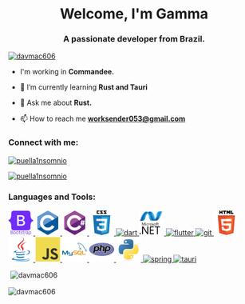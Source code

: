 <h1 align="center">Welcome, I'm Gamma</h1>
<h3 align="center">A passionate developer from Brazil.</h3>

<p align="left"> <a href="https://github.com/ryo-ma/github-profile-trophy"><img src="https://github-profile-trophy.vercel.app/?username=davmac606" alt="davmac606" /></a> </p>



- I'm working in **Commandee.**

- 🌱 I’m currently learning **Rust and Tauri**

- 💬 Ask me about **Rust.**

- 📫 How to reach me **worksender053@gmail.com**

<h3 align="left">Connect with me:</h3>
<p align="left">
<a href="https://twitter.com/puella1nsomnio" target="blank"><img align="center" src="https://raw.githubusercontent.com/rahuldkjain/github-profile-readme-generator/master/src/images/icons/Social/twitter.svg" alt="puella1nsomnio" height="30" width="40" /></a>
<p align="left"> <a href="https://twitter.com/puella1nsomnio" target="blank"><img src="https://img.shields.io/twitter/follow/puella1nsomnio?logo=twitter&style=for-the-badge" alt="puella1nsomnio" /></a> </p>
</p>

<h3 align="left">Languages and Tools:</h3>
<p align="left"> 
  <a href="https://getbootstrap.com" target="_blank" rel="noreferrer"> 
    <img src="https://raw.githubusercontent.com/devicons/devicon/master/icons/bootstrap/bootstrap-plain-wordmark.svg" alt="bootstrap" width="50" height="50"/> 
  </a> 
  <a href="https://www.cprogramming.com/" target="_blank" rel="noreferrer"> 
    <img src="https://raw.githubusercontent.com/devicons/devicon/master/icons/c/c-original.svg" alt="c" width="50" height="50"/> 
  </a> 
  <a href="https://www.w3schools.com/cs/" target="_blank" rel="noreferrer"> 
    <img src="https://raw.githubusercontent.com/devicons/devicon/master/icons/csharp/csharp-original.svg" alt="csharp" width="50" height="50"/> 
  </a> 
  <a href="https://www.w3schools.com/css/" target="_blank" rel="noreferrer"> 
    <img src="https://raw.githubusercontent.com/devicons/devicon/master/icons/css3/css3-original-wordmark.svg" alt="css3" width="50" height="50"/> 
  </a>
  <a href="https://dart.dev" target="_blank" rel="noreferrer"> 
    <img src="https://www.vectorlogo.zone/logos/dartlang/dartlang-icon.svg" alt="dart" width="50" height="50"/> 
  </a> 
  <a href="https://dotnet.microsoft.com/" target="_blank" rel="noreferrer"> 
  <img src="https://raw.githubusercontent.com/devicons/devicon/master/icons/dot-net/dot-net-original-wordmark.svg" alt="dotnet" width="50" height="50"/> 
  </a> 
  <a href="https://flutter.dev" target="_blank" rel="noreferrer"> 
    <img src="https://www.vectorlogo.zone/logos/flutterio/flutterio-icon.svg" alt="flutter" width="50" height="50"/> 
  </a> 
  <a href="https://git-scm.com/" target="_blank" rel="noreferrer"> 
    <img src="https://www.vectorlogo.zone/logos/git-scm/git-scm-icon.svg" alt="git" width="50" height="50"/> 
  </a> 
  <a href="https://www.w3.org/html/" target="_blank" rel="noreferrer"> 
    <img src="https://raw.githubusercontent.com/devicons/devicon/master/icons/html5/html5-original-wordmark.svg" alt="html5" width="50" height="50"/> 
  </a> 
  <a href="https://www.java.com" target="_blank" rel="noreferrer"> 
    <img src="https://raw.githubusercontent.com/devicons/devicon/master/icons/java/java-original.svg" alt="java" width="50" height="50"/> 
  </a> 
  <a href="https://developer.mozilla.org/en-US/docs/Web/JavaScript" target="_blank" rel="noreferrer"> 
    <img src="https://raw.githubusercontent.com/devicons/devicon/master/icons/javascript/javascript-original.svg" alt="javascript" width="50" height="50"/> 
  </a> 
  <a href="https://www.mysql.com/" target="_blank" rel="noreferrer"> 
    <img src="https://raw.githubusercontent.com/devicons/devicon/master/icons/mysql/mysql-original-wordmark.svg" alt="mysql" width="50" height="50"/> 
  </a>
  <a href="https://www.php.net" target="_blank" rel="noreferrer"> 
    <img src="https://raw.githubusercontent.com/devicons/devicon/master/icons/php/php-original.svg" alt="php" width="50" height="50"/> 
  </a> 
  <a href="https://www.python.org" target="_blank" rel="noreferrer"> 
    <img src="https://raw.githubusercontent.com/devicons/devicon/master/icons/python/python-original.svg" alt="python" width="50" height="50"/> 
  </a> 
  <a href="https://spring.io/" target="_blank" rel="noreferrer"> 
    <img src="https://www.vectorlogo.zone/logos/springio/springio-icon.svg" alt="spring" width="50" height="50"/>
  </a> 
  <a href="https://tauri.app/" target="_blank" rel="noreferrer"> 
    <img src="https://cdn.worldvectorlogo.com/logos/tauri-1.svg" alt="tauri" width="50" height="50"/> 
  </a> 
</p>

<p>&nbsp;<img align="center" src="https://github-readme-stats.vercel.app/api?username=davmac606&show_icons=true&theme=dark&title_color=8c00ff&text_color=8c00ff&locale=en" alt="davmac606" /></p>

<p><img align="center" src="https://github-readme-streak-stats.herokuapp.com/?user=davmac606&" alt="davmac606" /></p>

